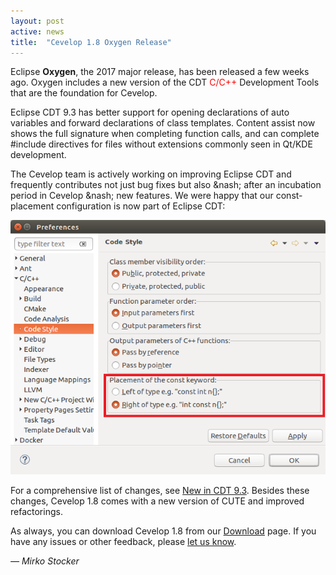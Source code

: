 ```yaml
---
layout: post
active: news
title:  "Cevelop 1.8 Oxygen Release"
---
```


Eclipse **Oxygen**, the 2017 major release, has been released a few weeks ago. Oxygen includes a new version of the CDT <span style="color:red;">C/C++</span> Development Tools that are the foundation for Cevelop. 

Eclipse CDT 9.3 has better support for opening declarations of auto variables and forward declarations of class templates. Content assist now shows the full signature when completing function calls, and can complete #include directives for files without extensions commonly seen in Qt/KDE development.

The Cevelop team is actively working on improving Eclipse CDT and frequently contributes not just bug fixes but also &nash; after an incubation period in Cevelop &nash; new features. We were happy that our const-placement configuration is now part of Eclipse CDT:

![Const placement configuration](/img/const-placement.png)

For a comprehensive list of changes, see [New in CDT 9.3](https://wiki.eclipse.org/CDT/User/NewIn93). Besides these changes, Cevelop 1.8 comes with a new version of CUTE and improved refactorings. 


As always, you can download Cevelop 1.8 from our [Download](/download) page. If you have any issues or other feedback, please [let us know](/contact).

<p class="pull-right">
  <em>&mdash; Mirko Stocker</em>
</p>
